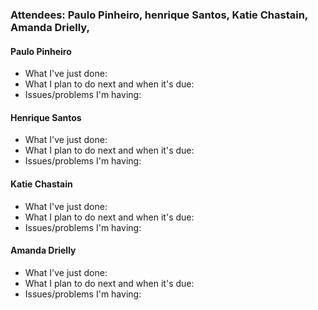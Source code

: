 ### Attendees: Paulo Pinheiro, henrique Santos, Katie Chastain, Amanda Drielly, 

#### Paulo Pinheiro
* What I've just done:
* What I plan to do next and when it's due:
* Issues/problems I'm having:

#### Henrique Santos
* What I've just done:
* What I plan to do next and when it's due:
* Issues/problems I'm having:

#### Katie Chastain
* What I've just done:
* What I plan to do next and when it's due:
* Issues/problems I'm having:

#### Amanda Drielly
* What I've just done:
* What I plan to do next and when it's due:
* Issues/problems I'm having:
